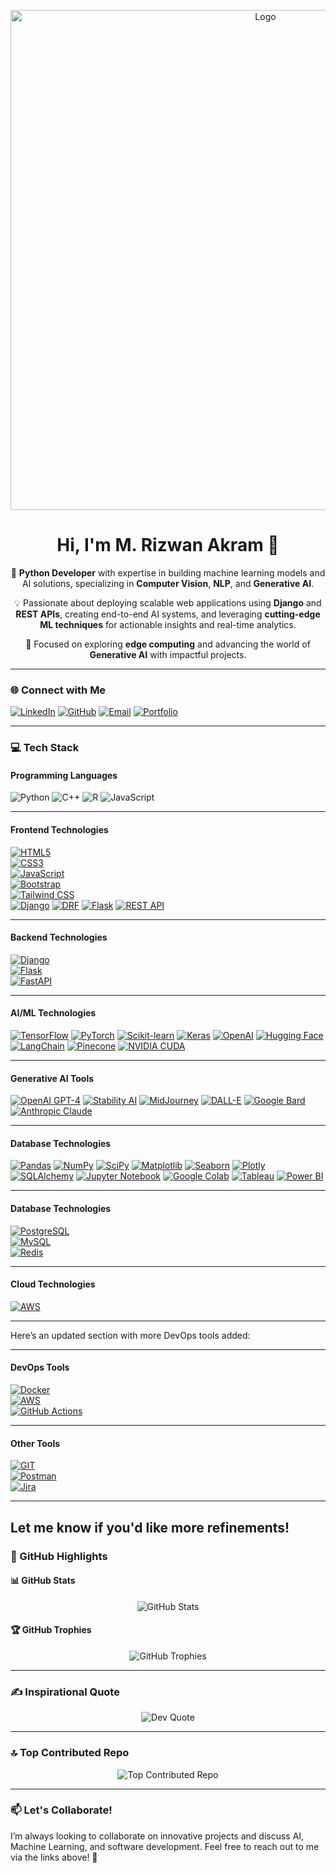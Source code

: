 <p align="center">
  <img src="https://media.giphy.com/media/CrFLL3CnRpw5ddlBMm/giphy.gif" alt="Logo" width="800" />
</p>

<h1 align="center">Hi, I'm M. Rizwan Akram 👋</h1>

<p align="center">
  🚀 <strong>Python Developer</strong> with expertise in building machine learning models and AI solutions, specializing in 
  <strong>Computer Vision</strong>, <strong>NLP</strong>, and <strong>Generative AI</strong>.
</p>

<p align="center">
  💡 Passionate about deploying scalable web applications using <strong>Django</strong> and <strong>REST APIs</strong>, creating 
  end-to-end AI systems, and leveraging <strong>cutting-edge ML techniques</strong> for actionable insights and real-time analytics.
</p>

<p align="center">
  🌟 Focused on exploring <strong>edge computing</strong> and advancing the world of <strong>Generative AI</strong> with impactful projects.
</p>

---

### 🌐 Connect with Me
[![LinkedIn](https://img.shields.io/badge/LinkedIn-blue?style=flat-square&logo=linkedin&logoColor=white)](https://www.linkedin.com/in/m-rizwan-akram-8795b7216)
[![GitHub](https://img.shields.io/badge/GitHub-black?style=flat-square&logo=github&logoColor=white)](https://github.com/mrizwanakram)
[![Email](https://img.shields.io/badge/Email-red?style=flat-square&logo=gmail&logoColor=white)](mailto:mrizwanoffical786.com)
[![Portfolio](https://img.shields.io/badge/Portfolio-green?style=flat-square&logo=google-chrome&logoColor=white)](https://mrizwanakram.github.io/Potfolio.io/)

---

### 💻 Tech Stack

#### **Programming Languages**
![Python](https://img.shields.io/badge/-Python-blue?style=flat-square&logo=python)
![C++](https://img.shields.io/badge/-C++-00599C?style=flat-square&logo=c%2B%2B)
![R](https://img.shields.io/badge/-R-276DC3?style=flat-square&logo=r)
![JavaScript](https://img.shields.io/badge/-JavaScript-yellow?style=flat-square&logo=javascript)

---

#### **Frontend Technologies**  
[![HTML5](https://img.shields.io/badge/-HTML5-orange?style=flat-square&logo=html5)](https://developer.mozilla.org/en-US/docs/Web/HTML)  
[![CSS3](https://img.shields.io/badge/-CSS3-blue?style=flat-square&logo=css3)](https://developer.mozilla.org/en-US/docs/Web/CSS)  
[![JavaScript](https://img.shields.io/badge/-JavaScript-yellow?style=flat-square&logo=javascript)](https://developer.mozilla.org/en-US/docs/Web/JavaScript)  
[![Bootstrap](https://img.shields.io/badge/-Bootstrap-7952B3?style=flat-square&logo=bootstrap)](https://getbootstrap.com/)  
[![Tailwind CSS](https://img.shields.io/badge/-Tailwind%20CSS-38B2AC?style=flat-square&logo=tailwind-css)](https://tailwindcss.com/)  
[![Django](https://img.shields.io/badge/-Django-green?style=flat-square&logo=django)](https://www.djangoproject.com/)
[![DRF](https://img.shields.io/badge/-Django%20Rest%20Framework-blue?style=flat-square&logo=django)](https://www.django-rest-framework.org/)
[![Flask](https://img.shields.io/badge/-Flask-black?style=flat-square&logo=flask)](https://flask.palletsprojects.com/)
[![REST API](https://img.shields.io/badge/-REST%20API-orange?style=flat-square&logo=api)](https://www.restapitutorial.com/)

---

#### **Backend Technologies**  
[![Django](https://img.shields.io/badge/-Django-092E20?style=flat-square&logo=django)](https://www.djangoproject.com/)  
[![Flask](https://img.shields.io/badge/-Flask-black?style=flat-square&logo=flask)](https://flask.palletsprojects.com/)  
[![FastAPI](https://img.shields.io/badge/-FastAPI-009688?style=flat-square&logo=fastapi)](https://fastapi.tiangolo.com/)  

---
#### **AI/ML Technologies**  
[![TensorFlow](https://img.shields.io/badge/-TensorFlow-orange?style=flat-square&logo=tensorflow)](https://www.tensorflow.org/)
[![PyTorch](https://img.shields.io/badge/-PyTorch-red?style=flat-square&logo=pytorch)](https://pytorch.org/)
[![Scikit-learn](https://img.shields.io/badge/-Scikit%20Learn-yellow?style=flat-square&logo=scikit-learn)](https://scikit-learn.org/)
[![Keras](https://img.shields.io/badge/-Keras-purple?style=flat-square&logo=keras)](https://keras.io/)
[![OpenAI](https://img.shields.io/badge/-OpenAI-lightgrey?style=flat-square&logo=openai)](https://openai.com/)
[![Hugging Face](https://img.shields.io/badge/-Hugging%20Face-blue?style=flat-square&logo=huggingface)](https://huggingface.co/)
[![LangChain](https://img.shields.io/badge/-LangChain-yellow?style=flat-square&logo=langchain)](https://www.langchain.com/)
[![Pinecone](https://img.shields.io/badge/-Pinecone-blue?style=flat-square&logo=pinecone)](https://www.pinecone.io/)
[![NVIDIA CUDA](https://img.shields.io/badge/-NVIDIA%20CUDA-76B900?style=flat-square&logo=nvidia)](https://developer.nvidia.com/cuda-zone)

---

#### **Generative AI Tools**  
[![OpenAI GPT-4](https://img.shields.io/badge/-OpenAI%20GPT%204-blue?style=flat-square&logo=openai)](https://openai.com/research/)
[![Stability AI](https://img.shields.io/badge/-Stability%20AI-black?style=flat-square&logo=stabilityai)](https://stability.ai/)
[![MidJourney](https://img.shields.io/badge/-MidJourney-yellow?style=flat-square&logo=midjourney)](https://www.midjourney.com/)
[![DALL-E](https://img.shields.io/badge/-DALL-E-orange?style=flat-square&logo=dall-e)](https://openai.com/dall-e)
[![Google Bard](https://img.shields.io/badge/-Google%20Bard-lightblue?style=flat-square&logo=google)](https://bard.google.com/)
[![Anthropic Claude](https://img.shields.io/badge/-Claude-lightgreen?style=flat-square&logo=anthropic)](https://www.anthropic.com/)

---

#### **Database Technologies**  
[![Pandas](https://img.shields.io/badge/-Pandas-green?style=flat-square&logo=pandas)](https://pandas.pydata.org/)
[![NumPy](https://img.shields.io/badge/-NumPy-blue?style=flat-square&logo=numpy)](https://numpy.org/)
[![SciPy](https://img.shields.io/badge/-SciPy-green?style=flat-square&logo=scipy)](https://www.scipy.org/)
[![Matplotlib](https://img.shields.io/badge/-Matplotlib-blue?style=flat-square&logo=matplotlib)](https://matplotlib.org/)
[![Seaborn](https://img.shields.io/badge/-Seaborn-yellow?style=flat-square&logo=seaborn)](https://seaborn.pydata.org/)
[![Plotly](https://img.shields.io/badge/-Plotly-black?style=flat-square&logo=plotly)](https://plotly.com/)
[![SQLAlchemy](https://img.shields.io/badge/-SQLAlchemy-red?style=flat-square&logo=sqlalchemy)](https://www.sqlalchemy.org/)
[![Jupyter Notebook](https://img.shields.io/badge/-Jupyter%20Notebook-blue?style=flat-square&logo=jupyter)](https://jupyter.org/)
[![Google Colab](https://img.shields.io/badge/-Google%20Colab-yellow?style=flat-square&logo=googlecolab)](https://colab.research.google.com/)
[![Tableau](https://img.shields.io/badge/-Tableau-blue?style=flat-square&logo=tableau)](https://www.tableau.com/)
[![Power BI](https://img.shields.io/badge/-Power%20BI-orange?style=flat-square&logo=powerbi)](https://powerbi.microsoft.com/)

---


#### **Database Technologies**  
[![PostgreSQL](https://img.shields.io/badge/-PostgreSQL-336791?style=flat-square&logo=postgresql)](https://www.postgresql.org/)  
[![MySQL](https://img.shields.io/badge/-MySQL-4479A1?style=flat-square&logo=mysql)](https://www.mysql.com/)  
[![Redis](https://img.shields.io/badge/-Redis-DC382D?style=flat-square&logo=redis)](https://redis.io/)  

---

#### **Cloud Technologies**  
[![AWS](https://img.shields.io/badge/-AWS-232F3E?style=flat-square&logo=amazon-aws)](https://aws.amazon.com/)  

---

Here’s an updated section with more DevOps tools added:

---

#### **DevOps Tools**  
[![Docker](https://img.shields.io/badge/-Docker-2496ED?style=flat-square&logo=docker)](https://www.docker.com/)  
[![AWS](https://img.shields.io/badge/-AWS-232F3E?style=flat-square&logo=amazon-aws&logoColor=white)](https://aws.amazon.com/)  
[![GitHub Actions](https://img.shields.io/badge/-GitHub%20Actions-2088FF?style=flat-square&logo=github-actions&logoColor=white)](https://github.com/features/actions)  


---

#### **Other Tools**  
[![GIT](https://img.shields.io/badge/-GIT-F05032?style=flat-square&logo=git)](https://git-scm.com/)  
[![Postman](https://img.shields.io/badge/-Postman-FF6C37?style=flat-square&logo=postman)](https://www.postman.com/)  
[![Jira](https://img.shields.io/badge/-Jira-0052CC?style=flat-square&logo=jira)](https://www.atlassian.com/software/jira)  

---

Let me know if you'd like more refinements!
---

### 🌟 GitHub Highlights

#### 📊 GitHub Stats
<p align="center">
  <img src="https://github-readme-stats.vercel.app/api?username=rizwanakram&show_icons=true&theme=radical" alt="GitHub Stats" />
</p>


#### 🏆 GitHub Trophies
<p align="center">
  <img src="https://github-profile-trophy.vercel.app/?username=mrizwanakram&theme=monokai&column=7" alt="GitHub Trophies" />
</p>

---

### ✍️ Inspirational Quote

<p align="center">
  <img src="https://quotes-github-readme.vercel.app/api?type=horizontal&theme=radical" alt="Dev Quote" />
</p>

---

### 🔝 Top Contributed Repo

<p align="center">
  <img src="https://github-contributor-stats.vercel.app/api?username=rizwanakram&limit=1&theme=radical" alt="Top Contributed Repo" />
</p>

---

### 📫 Let's Collaborate!

I’m always looking to collaborate on innovative projects and discuss AI, Machine Learning, and software development. Feel free to reach out to me via the links above! 🌟
